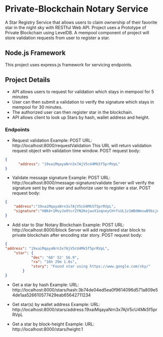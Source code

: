 # Private-Blockchain Notary Service

A Star Registry Service that allows users to claim ownership of their favorite star in the night sky with RESTful Web API.
Project uses a Prototype of Private Blockchain using LevelDB.
A mempool component of project will store validation requests from user to register a star.

## Node.js Framework

This project uses express.js framework for servicing endpoints.

## Project Details

- API allows users to request for validation which stays in mempool for 5 minutes
- User can then submit a validation to verify the signature which stays in mempool for 30 minutes.
- The authorized user can then register star in the blockchain.
- API allows client to look up Stars by hash, wallet address and height.

### Endpoints

- Request validation
Example:
POST URL: http://localhost:8000/requestValidation
This URL will return validation request object with validation time window.
POST request body:
```json
{
      "address": "19xaiMqayaNrn3x7AjV5cU4Mk5f5prRVpL"
}
```

- Validate message signature
Example:
POST URL: http://localhost:8000/message-signature/validate
Server will verify the signature sent by the user and authorize user to register a star.
POST request body:
```json
{
	"address":"19xaiMqayaNrn3x7AjV5cU4Mk5f5prRVpL",
	"signature":"H8K4+1MvyJo9tcr2YN2KejwvX1oqneyCH+fsUL1z1WBdWmswB9bijeFfOfMqK68kQ5RO6ZxhomoXQG3fkLaBl+Q="
}
```

- Add star to Star Notary Blockchain
Example:
POST URL: http://localhost:8000/block
Server will add registered star block to private blockchain after encoding star story.
POST request body:
```json
{
"address": "19xaiMqayaNrn3x7AjV5cU4Mk5f5prRVpL",
    "star": {
            "dec": "68° 52' 56.9",
            "ra": "16h 29m 1.0s",
            "story": "Found star using https://www.google.com/sky/"
        }
}
```

- Get a star by hash
Example:
URL: http://localhost:8000/stars/hash:3b74de04ed5ea0f9614096d571a809e54de1aa526610577429eab65642711234

- Get star(s) by wallet address
Example:
URL: http://localhost:8000/stars/address:19xaiMqayaNrn3x7AjV5cU4Mk5f5prRVpL

- Get a star by block-height
Example:
URL: http://localhost:8000/stars/height:1
